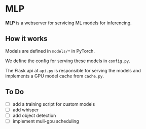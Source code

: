 # MLP

**MLP** is a webserver for servicing ML models for inferencing.

## How it works

Models are defined in `models/*` in PyTorch.

We define the config for serving these models in `config.py`.

The Flask api at `api.py` is responsible for serving the models and implements a GPU model cache from `cache.py`.

## To Do

- [ ] add a training script for custom models
- [ ] add whisper
- [ ] add object detection
- [ ] implement muli-gpu scheduling
